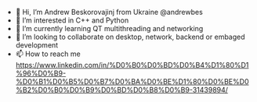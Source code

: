 - 👋 Hi, I’m Andrew Beskorovajinj from Ukraine @andrewbes
- 👀 I’m interested in C++ and Python
- 🌱 I’m currently learning QT multithreading and networking
- 💞️ I’m looking to collaborate on desktop, network, backend or embaged development
- 📫 How to reach me https://www.linkedin.com/in/%D0%B0%D0%BD%D0%B4%D1%80%D1%96%D0%B9-%D0%B1%D0%B5%D0%B7%D0%BA%D0%BE%D1%80%D0%BE%D0%B2%D0%B0%D0%B9%D0%BD%D0%B8%D0%B9-31439894/

<!---
andrewbes/andrewbes is a ✨ special ✨ repository because its `README.md` (this file) appears on your GitHub profile.
You can click the Preview link to take a look at your changes.
--->
